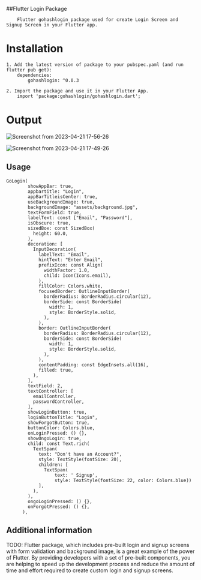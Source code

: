 ##Flutter Login Package
```
    Flutter gohashlogin package used for create Login Screen and Signup Screen in your Flutter app.
```

# Installation
```
1. Add the latest version of package to your pubspec.yaml (and run flutter pub get):
    dependencies:
        gohashlogin: ^0.0.3

2. Import the package and use it in your Flutter App.
    import 'package:gohashlogin/gohashlogin.dart';

```
# Output
![Screenshot from 2023-04-21 17-56-26](https://user-images.githubusercontent.com/99133851/233636302-89532a1f-6ed7-4b85-be0e-10437cab64b8.png)

![Screenshot from 2023-04-21 17-49-26](https://user-images.githubusercontent.com/99133851/233636392-97c56b7c-3940-422d-a911-4bd147083d4d.png)

## Usage
```
GoLogin(
        showAppBar: true,
        appbartitle: "Login",
        appBarTitleisCenter: true,
        useBackgroundImage: true,
        backgroundImage: "assets/background.jpg",
        textFormField: true,
        labelText: const ["Email", "Password"],
        isObscure: true,
        sizedBox: const SizedBox(
          height: 60.0,
        ),
        decoration: [
          InputDecoration(
            labelText: "Email",
            hintText: "Enter Email",
            prefixIcon: const Align(
              widthFactor: 1.0,
              child: Icon(Icons.email),
            ),
            fillColor: Colors.white,
            focusedBorder: OutlineInputBorder(
              borderRadius: BorderRadius.circular(12),
              borderSide: const BorderSide(
                width: 1,
                style: BorderStyle.solid,
              ),
            ),
            border: OutlineInputBorder(
              borderRadius: BorderRadius.circular(12),
              borderSide: const BorderSide(
                width: 1,
                style: BorderStyle.solid,
              ),
            ),
            contentPadding: const EdgeInsets.all(16),
            filled: true,
          ),
        ],
        textField: 2,
        textController: [
          emailController,
          passwordController,
        ],
        showLoginButton: true,
        loginButtonTitle: "Login",
        showForgotButton: true,
        buttonColor: Colors.blue,
        onLoginPressed: () {},
        showOngoLogin: true,
        child: const Text.rich(
          TextSpan(
            text: "Don't have an Account?",
            style: TextStyle(fontSize: 20),
            children: [
              TextSpan(
                  text: ' Signup',
                  style: TextStyle(fontSize: 22, color: Colors.blue))
            ],
          ),
        ),
        ongoLoginPressed: () {},
        onForgotPressed: () {},
      ),

```


## Additional information

TODO: Flutter package, which includes pre-built login and signup screens with form validation and background image, is a great example of the power of Flutter. By providing developers with a set of pre-built components, you are helping to speed up the development process and reduce the amount of time and effort required to create custom login and signup screens.



